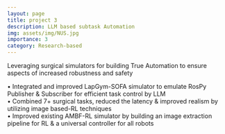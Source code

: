 ```yaml
---
layout: page
title: project 3
description: LLM based subtask Automation
img: assets/img/NUS.jpg
importance: 3
category: Research-based
---
```


Leveraging surgical simulators for building True Automation to ensure aspects of increased robustness and safety

• Integrated and improved LapGym-SOFA simulator to emulate RosPy Publisher & Subscriber for efficient task control by LLM\
• Combined 7+ surgical tasks, reduced the latency & improved realism by utilizing image based-RL techniques\
• Improved existing AMBF-RL simulator by building an image extraction pipeline for RL & a universal controller for all robots